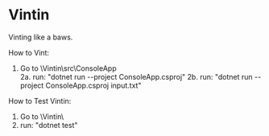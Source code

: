 # Vintin
Vinting like a baws.

How to Vint:
1. Go to \Vintin\src\ConsoleApp\
2a. run: "dotnet run --project ConsoleApp.csproj"
2b. run: "dotnet run --project ConsoleApp.csproj input.txt"

How to Test Vintin:
1. Go to \Vintin\
2. run: "dotnet test"
